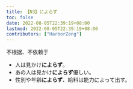 ```yaml
---
title: 【N3】によらず
toc: false
date: 2022-08-05T22:39:19+08:00
lastmod: 2022-08-05T22:39:19+08:00
contributors: ["HarborZeng"]
---
```



 不根据、不依赖于

 - 人は見かけ**によらず**。
 - あの人は見かけ**によらず**優しい。
 - 性別や年齢**によらず**、給料は能力によって出す。

